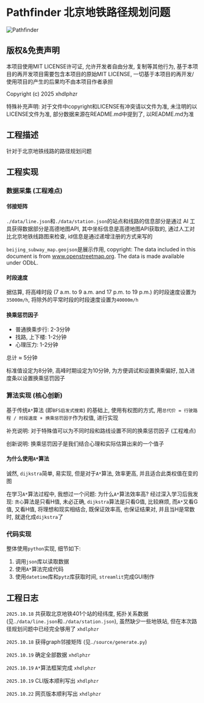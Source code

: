 # Pathfinder 北京地铁路径规划问题

![Pathfinder](Pathfinder.png)

## 版权&免责声明

本项目使用MIT LICENSE许可证, 允许开发者自由分发, 复制等其他行为, 基于本项目的再开发项目需要包含本项目的原始MIT LICENSE, 一切基于本项目的再开发/使用项目的产生的后果均不由本项目作者承担

Copyright (c) 2025 xhdlphzr

特殊补充声明: 对于文件中copyright和LICENSE有冲突请以文件为准, 未注明的以LICENSE文件为准, 部分数据来源在README.md中提到了, 以README.md为准

## 工程描述

针对于北京地铁线路的路径规划问题

## 工程实现

### 数据采集 (工程难点)

#### 邻接矩阵

`./data/line.json`和`./data/station.json`的站点和线路的信息部分是通过 AI 工具获得数据部分是高德地图API, 其中坐标信息是高德地图API获取的, 通过人工对比北京地铁线路图来检查, id信息是通过递增注册的方式来写的

`beijing_subway_map.geojson`是展示作用, copyright: The data included in this document is from www.openstreetmap.org. The data is made available under ODbL.

#### 时段速度

据估算, 将高峰时段 (7 a.m. to 9 a.m. and 17 p.m. to 19 p.m.) 的时段速度设置为`35000m/h`, 将除外的平常时段的时段速度设置为`40000m/h`

#### 换乘惩罚因子

- 普通换乘步行: 2-3分钟
- 找路, 上下楼: 1-2分钟
- 心理压力: 1-2分钟

总计 ≈ 5分钟

标准值设定为8分钟, 高峰时期设定为10分钟, 为方便调试和设置换乘偏好, 加入进度条以设置换乘惩罚因子

### 算法实现 (核心创新)

基于传统`A*`算法 (即`BFS启发式搜索`) 的基础上, 使用有权图的方式, 用`总代价 = 行驶路程 / 时段速度 + 换乘惩罚因子`作为权值, 进行实现

补充说明: 对于特殊值可以为不同时段和路线设置不同的换乘惩罚因子 (工程难点)

创新说明: 换乘惩罚因子是我们结合心理和实际估算出来的一个值子

#### 为什么使用`A*`算法

诚然, `dijkstra`简单, 易实现, 但是对于`A*`算法, 效率更高, 并且适合此类权值在变的图

在学习`A*`算法过程中, 我想过一个问题: 为什么`A*`算法效率高? 经过深入学习后我发现: `贪心`算法是只看H值, 未必正确, `dijkstra`算法是只看G值, 比较麻烦, 而`A*`又看G值, 又看H值, 将理想和现实相结合, 既保证效率高, 也保证结果对, 并且当H是常数时, 就退化成`dijkstra`了

### 代码实现

整体使用`python`实现, 细节如下:

1. 调用`json`库以读取数据
2. 使用`A*`算法完成代码
3. 使用`datetime`库和`pytz`库获取时间, `streamlit`完成GUI制作

## 工程日志

`2025.10.18` 共获取北京地铁401个站的经纬度, 拓扑关系数据 (见`./data/line.json`和`./data/station.json`), 虽然缺少一些地铁站, 但在本次路径规划问题中已经完全够用了 `xhdlphzr`

`2025.10.18` 获得graph邻接矩阵 (见`./source/generate.py`)

`2025.10.19` 确定全部数据 `xhdlphzr`

`2025.10.19` `A*`算法框架完成 `xhdlphzr`

`2025.10.19` CLI版本顺利写出 `xhdlphzr`

`2025.10.22` 网页版本顺利写出 `xhdlphzr`